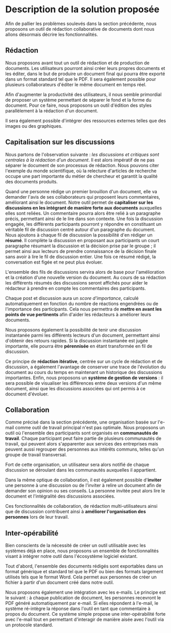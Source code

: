 # Description de la solution proposée
Afin de pallier les problèmes soulevés dans la section précédente, nous proposons un outil de rédaction collaborative de documents dont nous allons désormais décrire les fonctionnalités.

## Rédaction
Nous proposons avant tout un outil de rédaction et de production de documents. Les utilisateurs pourront ainsi créer leurs propres documents et les éditer, dans le but de produire un document final qui pourra être exporté dans un format standard tel que le PDF. Il sera également possible pour plusieurs collaborateurs d'éditer le même document en temps réel.

Afin d'augmenter la productivité des utilisateurs, il nous semble primordial de proposer un système permettant de séparer le fond et la forme du document. Pour ce faire, nous proposons un outil d'édition des styles parallèlement à la rédaction d'un document.

Il sera également possible d'intégrer des ressources externes telles que des images ou des graphiques.

## Capitalisation sur les discussions

Nous partons de l'observation suivante : *les discussions et critiques sont centrales à la rédaction d'un document*. Il est alors impératif de ne pas séparer le document de son processus de rédaction. Nous pouvons citer l'exemple du monde scientifique, où la relecture d'articles de recherche occupe une part importante du métier de chercheur et garantit la qualité des documents produits.

Quand une personne rédige un premier brouillon d'un document, elle va demander l'avis de ses collaborateurs qui proposent leurs commentaires, améliorant ainsi le document. Notre outil permet de **capitaliser sur les discussions en les intégrant de manière forte aux documents** auxquelles elles sont reliées. Un commentaire pourra alors être relié à un paragraphe précis, permettant ainsi de le lire dans son contexte. Une fois la discussion engagée, les différents participants pourront y répondre en constituant un véritable fil de discussion centré autour d'un paragraphe du document. Nous ajoutons à chaque fil de discussion la possibilité d'en rédiger un **résumé**. Il complète la discussion en proposant aux participants un court paragraphe résumant la discussion et la décision prise par le groupe ; il permet ainsi aux lecteurs de prendre connaissance de la décision finale sans avoir à lire le fil de discussion entier. Une fois ce résumé rédigé, la conversation est figée et ne peut plus évoluer.

L'ensemble des fils de discussions servira alors de base pour l'amélioration et la création d'une nouvelle version du document. Au cours de sa rédaction les différents résumés des discussions seront affichés pour aider le rédacteur à prendre en compte les commentaires des participants.

Chaque post et discussion aura un *score d'importance*, calculé automatiquement en fonction du nombre de réactions engendrées ou de l'importance des participants. Cela nous permettra de **mettre en avant les points de vue pertinents** afin d'aider les rédacteurs à améliorer leurs documents.

Nous proposons également la possibilité de tenir une discussion instantanée parmi les différents lecteurs d'un document, permettant ainsi d'obtenir des retours rapides. Si la discussion instantanée est jugée importante, elle pourra être **pérennisée** en étant transformée en fil de discussion.

Ce principe de **rédaction itérative**, centrée sur un cycle de rédaction et de discussion, a également l'avantage de conserver une trace de l'évolution du document au cours du temps en maintenant un historique des discussions importantes. Enfin, nous proposons un **système de gestion de versions** : il sera possible de visualiser les différences entre deux versions d'un même document, ainsi que les discussions associées qui ont permis à ce document d'évoluer.

## Collaboration
Comme précisé dans la section précédente, une organisation basée sur l'e-mail comme outil de travail principal n'est pas optimale. Nous proposons un outil où l'ensemble des participants sont organisés en **communautés de travail**. Chaque participant peut faire partie de plusieurs communautés de travail, qui peuvent alors s'apparenter aux services des entreprises mais peuvent aussi regrouper des personnes aux intérêts communs, telles qu'un groupe de travail transversal.

Fort de cette organisation, un utilisateur sera alors notifié de chaque discussion se déroulant dans les communautés auxquelles il appartient.

Dans la même optique de collaboration, il est également possible d'**inviter** une personne à une discussion ou de l'inviter à relire un document afin de demander son opinion ou ses conseils. La personne invitée peut alors lire le document et l'intégralité des discussions associées.

Ces fonctionnalités de collaboration, de rédaction multi-utilisateurs ainsi que de discussion contribuent ainsi à **améliorer l'organisation des personnes** lors de leur travail.

## Inter-opérabilité
Bien conscients de la nécessité de créer un outil utilisable avec les systèmes déjà en place, nous proposons un ensemble de fonctionnalités visant à intégrer notre outil dans l'écosystème logiciel existant.

Tout d'abord, l'ensemble des documents rédigés sont exportables dans un format générique et standard tel que le PDF ou bien des formats largement utilisés tels que le format Word. Cela permet aux personnes de créer un fichier à partir d'un document créé dans notre outil.

Nous proposons également une intégration avec les e-mails. Le principe est le suivant : à chaque publication de document, les personnes recevront le PDF généré automatiquement par e-mail. Si elles répondent à l'e-mail, le système ré-intègre la réponse dans l'outil en tant que commentaire à propos du document. Ce système simple propose une inter-opérabilité forte avec l'e-mail tout en permettant d'interagir de manière aisée avec l'outil via un protocole standard.
